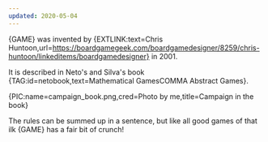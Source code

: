 ```yaml
---
updated: 2020-05-04
---
```


{GAME} was invented by {EXTLINK:text=Chris Huntoon,url=https://boardgamegeek.com/boardgamedesigner/8259/chris-huntoon/linkeditems/boardgamedesigner} in 2001.

It is described in Neto's and Silva's book {TAG:id=netobook,text=Mathematical GamesCOMMA Abstract Games}.

{PIC:name=campaign_book.png,cred=Photo by me,title=Campaign in the book}

The rules can be summed up in a sentence, but like all good games of that ilk {GAME} has a fair bit of crunch!
